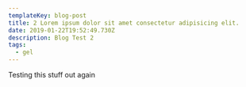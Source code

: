 ```yaml
---
templateKey: blog-post
title: 2 Lorem ipsum dolor sit amet consectetur adipisicing elit.
date: 2019-01-22T19:52:49.730Z
description: Blog Test 2
tags:
  - gel
---
```

Testing this stuff out again
